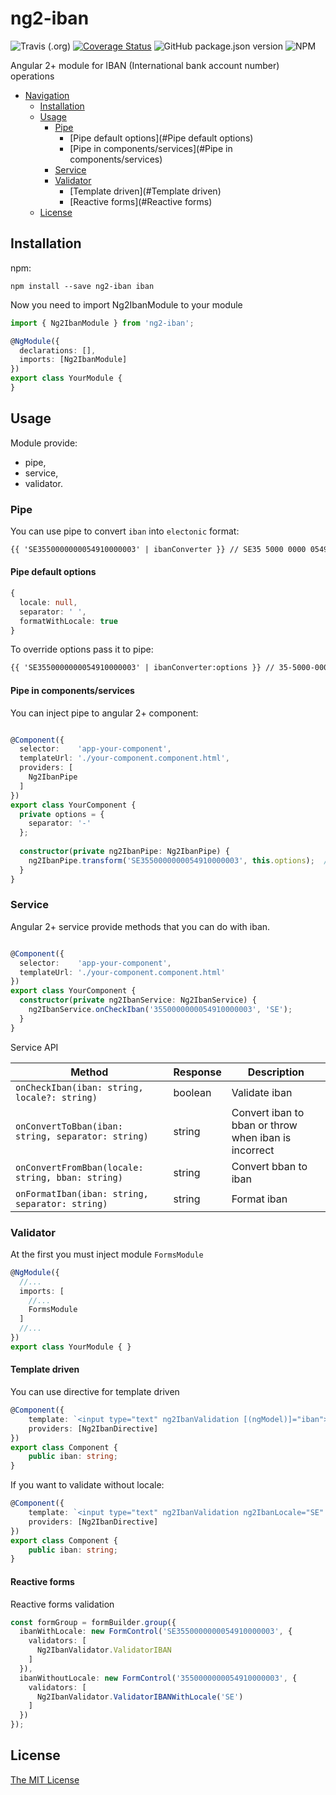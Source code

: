 # ng2-iban

![Travis (.org)](https://img.shields.io/travis/tomaszwpasternak/ng2-iban)
[![Coverage Status](https://coveralls.io/repos/github/tomaszwpasternak/ng2-iban/badge.svg?branch=master)](https://coveralls.io/github/tomaszwpasternak/ng2-iban?branch=master)
![GitHub package.json version](https://img.shields.io/github/package-json/v/tomaszwpasternak/ng2-iban)
![NPM](https://img.shields.io/npm/l/ng2-iban)

Angular 2+ module for IBAN (International bank account number) operations

- [Navigation](#navigation)
    - [Installation](#installation)
    - [Usage](#usage)
       - [Pipe](#pipe)
         - [Pipe default options](#Pipe default options)
         - [Pipe in components/services](#Pipe in components/services)
       - [Service](#service)
       - [Validator](#validator)
         - [Template driven](#Template driven)
         - [Reactive forms](#Reactive forms)
    - [License](#license)

## Installation

npm:
```
npm install --save ng2-iban iban
```

Now you need to import Ng2IbanModule to your module

``` typescript
import { Ng2IbanModule } from 'ng2-iban';

@NgModule({
  declarations: [],
  imports: [Ng2IbanModule]
})
export class YourModule {
}
```

## Usage

Module provide:
* pipe, 
* service,
* validator.

### Pipe

You can use pipe to convert `iban` into `electonic` format:
``` html
{{ 'SE3550000000054910000003' | ibanConverter }} // SE35 5000 0000 0549 1000 0003
```

#### Pipe default options
``` typescript
{
  locale: null,
  separator: ' ',
  formatWithLocale: true 
}
```
To override options pass it to pipe:
``` html
{{ 'SE3550000000054910000003' | ibanConverter:options }} // 35-5000-0000-0549-1000-0003
```

#### Pipe in components/services

You can inject pipe to angular 2+ component:
``` typescript

@Component({
  selector:    'app-your-component',
  templateUrl: './your-component.component.html',
  providers: [
    Ng2IbanPipe
  ]
})
export class YourComponent {
  private options = { 
    separator: '-'
  };
  
  constructor(private ng2IbanPipe: Ng2IbanPipe) {
    ng2IbanPipe.transform('SE3550000000054910000003', this.options);  // You can pass options as second parameter
  }
}

```

### Service

Angular 2+ service provide methods that you can do with iban. 

``` typescript

@Component({
  selector:    'app-your-component',
  templateUrl: './your-component.component.html'
})
export class YourComponent {
  constructor(private ng2IbanService: Ng2IbanService) {
    ng2IbanService.onCheckIban('3550000000054910000003', 'SE');
  }
}
```

Service API

| Method | Response | Description |
| --- | --- | --- |
| `onCheckIban(iban: string, locale?: string)`  | boolean | Validate iban |
| `onConvertToBban(iban: string, separator: string)` | string | Convert iban to bban or throw when iban is incorrect |
| `onConvertFromBban(locale: string, bban: string)` | string | Convert bban to iban |
| `onFormatIban(iban: string, separator: string)` | string | Format iban |


### Validator

At the first you must inject module `FormsModule`
``` typescript
@NgModule({
  //...
  imports: [
    //...
    FormsModule
  ]
  //...
})
export class YourModule { }

```

#### Template driven

You can use directive for template driven 

``` typescript
@Component({
    template: `<input type="text" ng2IbanValidation [(ngModel)]="iban">`,
    providers: [Ng2IbanDirective]
})
export class Component {
    public iban: string;
}
```

If you want to validate without locale:

``` typescript
@Component({
    template: `<input type="text" ng2IbanValidation ng2IbanLocale="SE" [(ngModel)]="iban">`,
    providers: [Ng2IbanDirective]
})
export class Component {
    public iban: string;
}
```

#### Reactive forms

Reactive forms validation

``` typescript
const formGroup = formBuilder.group({
  ibanWithLocale: new FormControl('SE3550000000054910000003', {
    validators: [
      Ng2IbanValidator.ValidatorIBAN
    ]
  }),
  ibanWithoutLocale: new FormControl('3550000000054910000003', {
    validators: [
      Ng2IbanValidator.ValidatorIBANWithLocale('SE')
    ]
  })
});
```

## License

[The MIT License](https://github.com/tomaszwpasternak/ng2-iban/blob/master/LICENSE)
